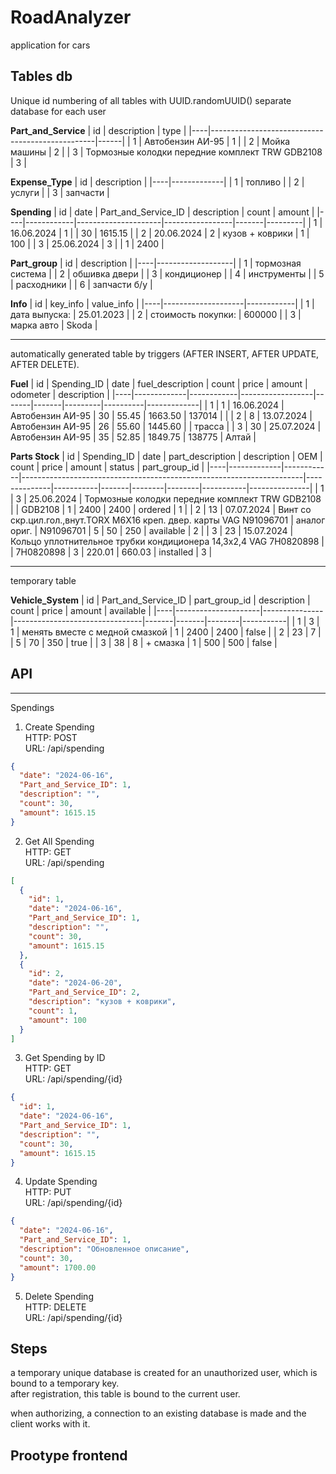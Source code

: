 # RoadAnalyzer
application for cars
## Tables db

Unique id numbering of all tables with UUID.randomUUID()
separate database for each user

**Part_and_Service**
| id | description                                     | type |
|----|-------------------------------------------------|------|
| 1  | Автобензин АИ-95                                | 1    |
| 2  | Мойка машины                                    | 2    |
| 3  | Тормозные колодки передние комплект TRW GDB2108 | 3    |

**Expense_Type**
| id | description |
|----|-------------|
| 1  | топливо     |
| 2  | услуги      |
| 3  | запчасти    |

**Spending**
| id | date       | Part_and_Service_ID | description     | count | amount  |
|----|------------|---------------------|-----------------|-------|---------|
| 1  | 16.06.2024 | 1                   |                 | 30    | 1615.15 |
| 2  | 20.06.2024 | 2                   | кузов + коврики | 1     | 100     |
| 3  | 25.06.2024 | 3                   |                 | 1     | 2400    |

**Part_group**
| id | description       |
|----|-------------------|
| 1  | тормозная система |
| 2  | обшивка двери     |
| 3  | кондиционер       |
| 4  | инструменты       |
| 5  | расходники        |
| 6  | запчасти б/у      |

**Info**
| id | key_info           | value_info |
|----|--------------------|------------|
| 1  | дата выпуска:      | 25.01.2023 |
| 2  | стоимость покупки: | 600000     |
| 3  | марка авто         | Skoda      |

---
automatically generated table by triggers (AFTER INSERT, AFTER UPDATE, AFTER DELETE).

**Fuel**
| id | Spending_ID | date       | fuel_description | count | price | amount  | odometer | description |
|----|-------------|------------|------------------|-------|-------|---------|----------|-------------|
| 1  | 1           | 16.06.2024 | Автобензин АИ-95 | 30    | 55.45 | 1663.50 | 137014   |             |
| 2  | 8           | 13.07.2024 | Автобензин АИ-95 | 26    | 55.60 | 1445.60 |          | трасса      |
| 3  | 30          | 25.07.2024 | Автобензин АИ-95 | 35    | 52.85 | 1849.75 | 138775   | Алтай       |

**Parts Stock**
| id | Spending_ID | date       | part_description                                                     | description  | OEM       | count | price  | amount | status    | part_group_id |
|----|-------------|------------|----------------------------------------------------------------------|--------------|-----------|-------|--------|--------|-----------|---------------|
| 1  | 3           | 25.06.2024 | Тормозные колодки передние комплект TRW GDB2108                      |              | GDB2108   | 1     | 2400   | 2400   | ordered   | 1             |
| 2  | 13          | 07.07.2024 | Винт со скр.цил.гол.,внут.TORX M6X16 креп. двер. карты VAG N91096701 | аналог ориг. | N91096701 | 5     | 50     | 250    | available | 2             |
| 3  | 23          | 15.07.2024 | Кольцо уплотнительное трубки кондиционера 14,3х2,4 VAG 7H0820898     |              | 7H0820898 | 3     | 220.01 | 660.03 | installed | 3             |

---
temporary table

**Vehicle_System**
| id | Part_and_Service_ID | part_group_id | description                    | count | price | amount | available |
|----|---------------------|---------------|--------------------------------|-------|-------|--------|-----------|
| 1  | 3                   | 1             | менять вместе с медной смазкой | 1     | 2400  | 2400   | false     |
| 2  | 23                  | 7             |                                | 5     | 70    | 350    | true      |
| 3  | 38                  | 8             | + смазка                       | 1     | 500   | 500    | false     |

## API

---
Spendings
1. Create Spending  
HTTP: POST  
URL: /api/spending  
  ```json
  {
    "date": "2024-06-16",
    "Part_and_Service_ID": 1,
    "description": "",
    "count": 30,
    "amount": 1615.15
  }
```

2. Get All Spending  
HTTP: GET  
URL: /api/spending  
  ```json
  [
    {
      "id": 1,
      "date": "2024-06-16",
      "Part_and_Service_ID": 1,
      "description": "",
      "count": 30,
      "amount": 1615.15
    },
    {
      "id": 2,
      "date": "2024-06-20",
      "Part_and_Service_ID": 2,
      "description": "кузов + коврики",
      "count": 1,
      "amount": 100
    }
  ]
  ```

3. Get Spending by ID  
HTTP: GET  
URL: /api/spending/{id}  
  ```json
  {
    "id": 1,
    "date": "2024-06-16",
    "Part_and_Service_ID": 1,
    "description": "",
    "count": 30,
    "amount": 1615.15
  }
```

4. Update Spending  
HTTP: PUT  
URL: /api/spending/{id}  
  ```json
  {
    "date": "2024-06-16",
    "Part_and_Service_ID": 1,
    "description": "Обновленное описание",
    "count": 30,
    "amount": 1700.00
  }
  ```

5. Delete Spending  
HTTP: DELETE  
URL: /api/spending/{id}  

## Steps
a temporary unique database is created for an unauthorized user, which is bound to a temporary key.  
after registration, this table is bound to the current user.

when authorizing, a connection to an existing database is made and the client works with it.

## Prootype frontend
